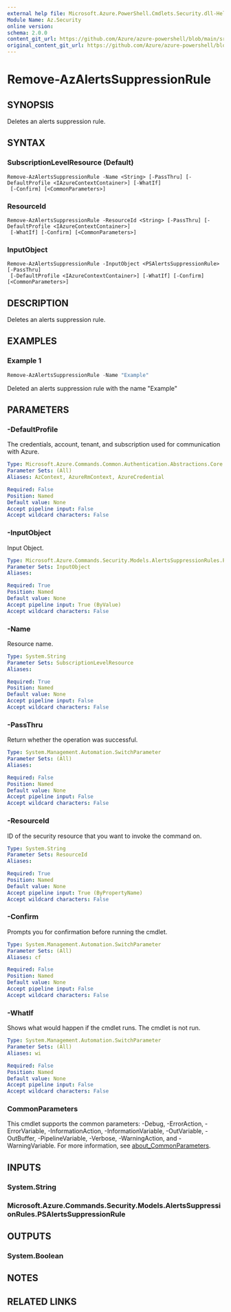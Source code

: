 ```yaml
---
external help file: Microsoft.Azure.PowerShell.Cmdlets.Security.dll-Help.xml
Module Name: Az.Security
online version: 
schema: 2.0.0
content_git_url: https://github.com/Azure/azure-powershell/blob/main/src/Security/Security/help/Remove-AzAlertsSuppressionRule.md
original_content_git_url: https://github.com/Azure/azure-powershell/blob/main/src/Security/Security/help/Remove-AzAlertsSuppressionRule.md
---
```


# Remove-AzAlertsSuppressionRule

## SYNOPSIS
Deletes an alerts suppression rule.

## SYNTAX

### SubscriptionLevelResource (Default)
```
Remove-AzAlertsSuppressionRule -Name <String> [-PassThru] [-DefaultProfile <IAzureContextContainer>] [-WhatIf]
 [-Confirm] [<CommonParameters>]
```

### ResourceId
```
Remove-AzAlertsSuppressionRule -ResourceId <String> [-PassThru] [-DefaultProfile <IAzureContextContainer>]
 [-WhatIf] [-Confirm] [<CommonParameters>]
```

### InputObject
```
Remove-AzAlertsSuppressionRule -InputObject <PSAlertsSuppressionRule> [-PassThru]
 [-DefaultProfile <IAzureContextContainer>] [-WhatIf] [-Confirm] [<CommonParameters>]
```

## DESCRIPTION
Deletes an alerts suppression rule.

## EXAMPLES

### Example 1
```powershell
Remove-AzAlertsSuppressionRule -Name "Example"
```

Deleted an alerts suppression rule with the name "Example"

## PARAMETERS

### -DefaultProfile
The credentials, account, tenant, and subscription used for communication with Azure.

```yaml
Type: Microsoft.Azure.Commands.Common.Authentication.Abstractions.Core.IAzureContextContainer
Parameter Sets: (All)
Aliases: AzContext, AzureRmContext, AzureCredential

Required: False
Position: Named
Default value: None
Accept pipeline input: False
Accept wildcard characters: False
```

### -InputObject
Input Object.

```yaml
Type: Microsoft.Azure.Commands.Security.Models.AlertsSuppressionRules.PSAlertsSuppressionRule
Parameter Sets: InputObject
Aliases:

Required: True
Position: Named
Default value: None
Accept pipeline input: True (ByValue)
Accept wildcard characters: False
```

### -Name
Resource name.

```yaml
Type: System.String
Parameter Sets: SubscriptionLevelResource
Aliases:

Required: True
Position: Named
Default value: None
Accept pipeline input: False
Accept wildcard characters: False
```

### -PassThru
Return whether the operation was successful.

```yaml
Type: System.Management.Automation.SwitchParameter
Parameter Sets: (All)
Aliases:

Required: False
Position: Named
Default value: None
Accept pipeline input: False
Accept wildcard characters: False
```

### -ResourceId
ID of the security resource that you want to invoke the command on.

```yaml
Type: System.String
Parameter Sets: ResourceId
Aliases:

Required: True
Position: Named
Default value: None
Accept pipeline input: True (ByPropertyName)
Accept wildcard characters: False
```

### -Confirm
Prompts you for confirmation before running the cmdlet.

```yaml
Type: System.Management.Automation.SwitchParameter
Parameter Sets: (All)
Aliases: cf

Required: False
Position: Named
Default value: None
Accept pipeline input: False
Accept wildcard characters: False
```

### -WhatIf
Shows what would happen if the cmdlet runs.
The cmdlet is not run.

```yaml
Type: System.Management.Automation.SwitchParameter
Parameter Sets: (All)
Aliases: wi

Required: False
Position: Named
Default value: None
Accept pipeline input: False
Accept wildcard characters: False
```

### CommonParameters
This cmdlet supports the common parameters: -Debug, -ErrorAction, -ErrorVariable, -InformationAction, -InformationVariable, -OutVariable, -OutBuffer, -PipelineVariable, -Verbose, -WarningAction, and -WarningVariable. For more information, see [about_CommonParameters](http://go.microsoft.com/fwlink/?LinkID=113216).

## INPUTS

### System.String

### Microsoft.Azure.Commands.Security.Models.AlertsSuppressionRules.PSAlertsSuppressionRule

## OUTPUTS

### System.Boolean

## NOTES

## RELATED LINKS
